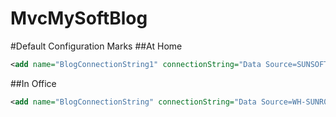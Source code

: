 # MvcMySoftBlog
#Default Configuration Marks
##At Home
```xml
<add name="BlogConnectionString1" connectionString="Data Source=SUNSOFT-PC\SUNSOFT;Initial Catalog=Blog;Persist Security Info=True;User ID=team;Password=wintel" providerName="System.Data.SqlClient" />
```
##In Office
```xml
<add name="BlogConnectionString" connectionString="Data Source=WH-SUNR01\SUNSOFT_OPEN;Initial Catalog=Blog;User ID=sa;Password=wintel" providerName="System.Data.SqlClient" />
```
